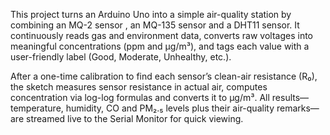 This project turns an Arduino Uno into a simple air-quality station by combining an MQ-2 sensor , an MQ-135 sensor and a DHT11 sensor. It continuously reads gas and environment data, converts raw voltages into meaningful concentrations (ppm and µg/m³), and tags each value with a user-friendly label (Good, Moderate, Unhealthy, etc.).

After a one-time calibration to find each sensor’s clean-air resistance (R₀), the sketch measures sensor resistance in actual air, computes concentration via log-log formulas and converts it to µg/m³. All results—temperature, humidity, CO and PM₂.₅ levels plus their air-quality remarks—are streamed live to the Serial Monitor for quick viewing.
